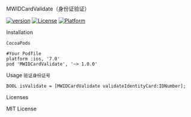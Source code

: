 MWIDCardValidate（身份证验证）

[![version](https://img.shields.io/cocoapods/v/MWIDCardValidate.svg)](https://img.shields.io/cocoapods/v/MWIDCardValidate.svg)
[![License](https://img.shields.io/cocoapods/l/MWIDCardValidate.svg)](https://github.com/wuchuwuyou/MWVerifyID/blob/master/LICENSE)
[![Platform](https://img.shields.io/cocoapods/p/MWIDCardValidate.svg)](https://img.shields.io/cocoapods/p/MWIDCardValidate.svg)

Installation

  `CocoaPods`

	#Your Podfile
	platform :ios, '7.0'
	pod 'MWIDCardValidate', '~> 1.0.0'


Usage
`验证身份证号`

	BOOL isValidate = [MWIDCardValidate validateIdentityCard:IDNumber];
	
Licenses

MIT License
